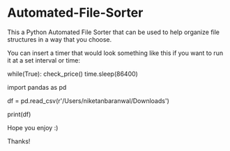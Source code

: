 # Automated-File-Sorter

This a Python Automated File Sorter that can be used to help organize file structures in a way that you choose.

You can insert a timer that would look something like this if you want to run it at a set interval or time:

while(True):
    check_price()
    time.sleep(86400)
    
import pandas as pd

df = pd.read_csv(r'/Users/niketanbaranwal/Downloads')

print(df)

Hope you enjoy :) 

Thanks!
